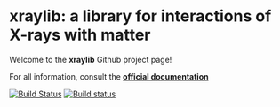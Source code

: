 xraylib: a library for interactions of X-rays with matter 
=========================================================

Welcome to the __xraylib__ Github project page!

For all information, consult the **[official documentation](http://github.com/tschoonj/xraylib/wiki)**

[![Build Status](https://travis-ci.org/tschoonj/xraylib.svg?branch=master)](https://travis-ci.org/tschoonj/xraylib) [![Build status](https://ci.appveyor.com/api/projects/status/a2oxwo4cebajmheq/branch/master?svg=true)](https://ci.appveyor.com/project/tschoonj/xraylib/branch/master)

